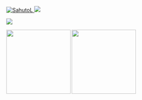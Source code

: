 [ ![SahutoL](https://komarev.com/ghpvc/?username=SahutoL)
](https://github.com/SahutoL/SahutoL/)
[![](https://img.shields.io/github/followers/SahutoL?label=follow&logo=github&style=flat)
](https://github.com/SahutoL)

![](https://github-profile-summary-cards.vercel.app/api/cards/profile-details?username=SahutoL&theme=dracula)

<p>
<a href="https://github.com/SahutoL">
  <img align="left" height="170px" src="https://github-readme-stats.vercel.app/api?username=SahutoL&count_private=true&show_icons=true&theme=dracula" />
</a>
<a href="https://github.com/SahutoL">
  <img align="left" height="170px" src="https://github-readme-stats.vercel.app/api/top-langs/?username=SahutoL&layout=donut&theme=dracula" />
</a>
</p>
